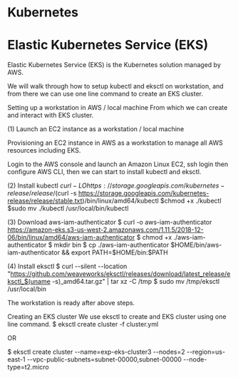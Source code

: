 # Kubernetes
# Elastic Kubernetes Service (EKS)

Elastic Kubernetes Service (EKS) is the Kubernetes solution managed by AWS.

We will walk through how to setup kubectl and eksctl on workstation, and from there we can use one line command to create an EKS cluster.

Setting up a workstation in AWS / local machine
From which we can create and interact with EKS cluster.

(1) Launch an EC2 instance as a workstation / local machine

Provisioning an EC2 instance in AWS as a workstation to manage all AWS resources including EKS.

Login to the AWS console and launch an Amazon Linux EC2, ssh login then configure AWS CLI, then we can start to install kubectl and eksctl.

(2) Install kubectl
$curl -LO https://storage.googleapis.com/kubernetes-release/release/$(curl -s https://storage.googleapis.com/kubernetes-release/release/stable.txt)/bin/linux/amd64/kubectl
$chmod +x ./kubectl
$sudo mv ./kubectl /usr/local/bin/kubectl

(3) Download aws-iam-authenticator
$ curl -o aws-iam-authenticator https://amazon-eks.s3-us-west-2.amazonaws.com/1.11.5/2018-12-06/bin/linux/amd64/aws-iam-authenticator
$ chmod +x ./aws-iam-authenticator
$ mkdir bin
$ cp ./aws-iam-authenticator $HOME/bin/aws-iam-authenticator && export PATH=$HOME/bin:$PATH

(4) Install eksctl
$ curl --silent --location "https://github.com/weaveworks/eksctl/releases/download/latest_release/eksctl_$(uname -s)_amd64.tar.gz" | tar xz -C /tmp
$ sudo mv /tmp/eksctl /usr/local/bin

The workstation is ready after above steps.

Creating an EKS cluster
We use eksctl to create and EKS cluster using one line command.
$ eksctl create cluster -f cluster.yml

OR

$ eksctl create cluster --name=exp-eks-cluster3 --nodes=2 --region=us-east-1 --vpc-public-subnets=subnet-00000,subnet-00000 --node-type=t2.micro
